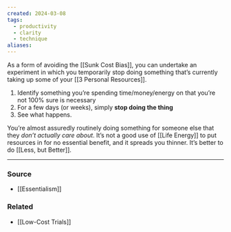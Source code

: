```yaml
---
created: 2024-03-08
tags:
  - productivity
  - clarity
  - technique
aliases:
---
```

As a form of avoiding the [[Sunk Cost Bias]], you can undertake an experiment in which you temporarily stop doing something that’s currently taking up some of your [[3 Personal Resources]]. 

1. Identify something you’re spending time/money/energy on that you’re not 100% sure is necessary 
2. For a few days (or weeks), simply **stop doing the thing**
3. See what happens.

You’re almost assuredly routinely doing something for someone else that they *don’t actually care about*. It’s not a good use of [[Life Energy]] to put resources in for no essential benefit, and it spreads you thinner. It’s better to do [[Less, but Better]]. 
****
### Source
- [[Essentialism]]
### Related
- [[Low-Cost Trials]]